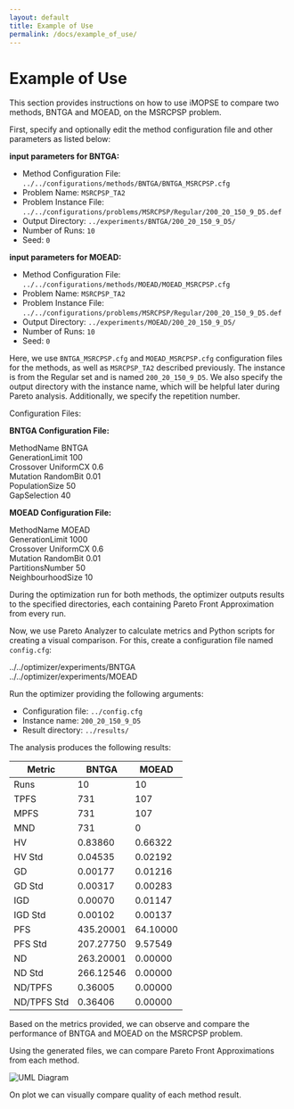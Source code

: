 ```yaml
---
layout: default
title: Example of Use
permalink: /docs/example_of_use/
---
```


# Example of Use
This section provides instructions on how to use iMOPSE to compare two methods, BNTGA and MOEAD, on the MSRCPSP problem.

First, specify and optionally edit the method configuration file and other parameters as listed below:

**input parameters for BNTGA:**
- Method Configuration File: `../../configurations/methods/BNTGA/BNTGA_MSRCPSP.cfg`
- Problem Name: `MSRCPSP_TA2`
- Problem Instance File: `../../configurations/problems/MSRCPSP/Regular/200_20_150_9_D5.def`
- Output Directory: `../experiments/BNTGA/200_20_150_9_D5/`
- Number of Runs: `10`
- Seed: `0`

**input parameters for MOEAD:**
- Method Configuration File: `../../configurations/methods/MOEAD/MOEAD_MSRCPSP.cfg`
- Problem Name: `MSRCPSP_TA2`
- Problem Instance File: `../../configurations/problems/MSRCPSP/Regular/200_20_150_9_D5.def`
- Output Directory: `../experiments/MOEAD/200_20_150_9_D5/`
- Number of Runs: `10`
- Seed: `0`

Here, we use `BNTGA_MSRCPSP.cfg` and `MOEAD_MSRCPSP.cfg` configuration files for the methods, as well as `MSRCPSP_TA2` described previously. The instance is from the Regular set and is named `200_20_150_9_D5`. We also specify the output directory with the instance name, which will be helpful later during Pareto analysis. Additionally, we specify the repetition number.

Configuration Files:

**BNTGA Configuration File:**

MethodName BNTGA  
GenerationLimit 100  
Crossover UniformCX 0.6  
Mutation RandomBit 0.01  
PopulationSize 50  
GapSelection 40

**MOEAD Configuration File:**

MethodName MOEAD  
GenerationLimit 1000  
Crossover UniformCX 0.6  
Mutation RandomBit 0.01  
PartitionsNumber 50  
NeighbourhoodSize 10

During the optimization run for both methods, the optimizer outputs results to the specified directories, each containing Pareto Front Approximation from every run.

Now, we use Pareto Analyzer to calculate metrics and Python scripts for creating a visual comparison. For this, create a configuration file named `config.cfg`:

../../optimizer/experiments/BNTGA  
../../optimizer/experiments/MOEAD


Run the optimizer providing the following arguments:
- Configuration file: `../config.cfg`
- Instance name: `200_20_150_9_D5`
- Result directory: `../results/`

The analysis produces the following results:

| Metric        | BNTGA                       | MOEAD                        |
|---------------|-----------------------------|------------------------------|
| Runs          | 10                          | 10                           |
| TPFS          | 731                         | 107                          |
| MPFS          | 731                         | 107                          |
| MND           | 731                         | 0                            |
| HV            | 0.83860                     | 0.66322                      |
| HV Std        | 0.04535                     | 0.02192                      |
| GD            | 0.00177                     | 0.01216                      |
| GD Std        | 0.00317                     | 0.00283                      |
| IGD           | 0.00070                     | 0.01147                      |
| IGD Std       | 0.00102                     | 0.00137                      |
| PFS           | 435.20001                   | 64.10000                     |
| PFS Std       | 207.27750                   | 9.57549                      |
| ND            | 263.20001                   | 0.00000                      |
| ND Std        | 266.12546                   | 0.00000                      |
| ND/TPFS       | 0.36005                     | 0.00000                      |
| ND/TPFS Std   | 0.36406                     | 0.00000                      |

Based on the metrics provided, we can observe and compare the performance of BNTGA and MOEAD on the MSRCPSP problem.

Using the generated files, we can compare Pareto Front Approximations from each method.

![UML Diagram](additions/BNTGA_MOEAD_comparison.png)

On plot we can visually compare quality of each method result.